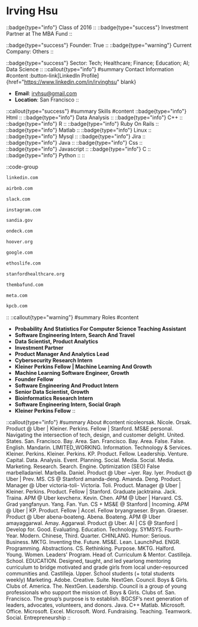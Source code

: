 # Irving Hsu
::badge{type="info"}
Class of 2016
::
::badge{type="success"}
Investment Partner at The MBA Fund
::

::badge{type="success"}
Founder: True
::
::badge{type="warning"}
Current Company: Others
::

::badge{type="success"}
Sector: Tech; Healthcare; Finance; Education; AI; Data Science
::
::callout{type="info"}
#summary
Contact Information
#content
:button-link[LinkedIn Profile]{href="https://www.linkedin.com/in/irvinghsu" blank}
- **Email**: irvhsu@gmail.com
- **Location**: San Francisco
::

::callout{type="success"}
#summary
Skills
#content
::badge{type="info"}
Html
::
::badge{type="info"}
Data Analysis
::
::badge{type="info"}
C++
::
::badge{type="info"}
R
::
::badge{type="info"}
Ruby On Rails
::
::badge{type="info"}
Matlab
::
::badge{type="info"}
Linux
::
::badge{type="info"}
Mysql
::
::badge{type="info"}
Jira
::
::badge{type="info"}
Java
::
::badge{type="info"}
Css
::
::badge{type="info"}
Javascript
::
::badge{type="info"}
C
::
::badge{type="info"}
Python
::
::

::code-group
```bash [LinkedIn]
linkedin.com
```
```bash [Airbnb]
airbnb.com
```
```bash [Slack]
slack.com
```
```bash [Instagram]
instagram.com
```
```bash [Sandia National Labs]
sandia.gov
```
```bash [OnDeck]
ondeck.com
```
```bash [Hoover Institution at Stanford University]
hoover.org
```
```bash [Google]
google.com
```
```bash [Ethos Life]
ethoslife.com
```
```bash [Stanford Hospital & Clinics]
stanfordhealthcare.org
```
```bash [The MBA Fund]
thembafund.com
```
```bash [Meta]
meta.com
```
```bash [Kleiner Perkins Caufield & Byers]
kpcb.com
```
::
::callout{type="warning"}
#summary
Roles
#content
- **Probability And Statistics For Computer Science Teaching Assistant**
- **Software Engineering Intern, Search And Travel**
- **Data Scientist, Product Analytics**
- **Investment Partner**
- **Product Manager And Analytics Lead**
- **Cybersecurity Research Intern**
- **Kleiner Perkins Fellow | Machine Learning And Growth**
- **Machine Learning Software Engineer, Growth**
- **Founder Fellow**
- **Software Engineering And Product Intern**
- **Senior Data Scientist, Growth**
- **Bioinformatics Research Intern**
- **Software Engineering Intern, Social Graph**
- **Kleiner Perkins Fellow**
::

::callout{type="info"}
#summary
About
#content
nicoleorsak. Nicole. Orsak. Product @ Uber | Kleiner. Perkins. Fellow | Stanford. MS&E personal. Navigating the intersection of tech, design, and customer delight. United. States. San. Francisco. Bay. Area. San. Francisco. Bay. Area. False. False. English. Mandarin. LIMITED_WORKING. Information. Technology & Services. Kleiner. Perkins. Kleiner. Perkins. KP. Product. Fellow. Leadership. Venture. Capital. Data. Analysis. Event. Planning. Social. Media. Social. Media. Marketing. Research. Search. Engine. Optimization (SEO) False marbelladaniel. Marbella. Daniel. Product @ Uber ~iyer. Ray. Iyer. Product @ Uber | Prev. MS. CS @ Stanford amanda-deng. Amanda. Deng. Product. Manager @ Uber victoria-toli- Victoria. Toli. Product. Manager @ Uber | Kleiner. Perkins. Product. Fellow | Stanford. Graduate jacktraina. Jack. Traina. APM @ Uber kevchenx. Kevin. Chen. APM @ Uber | Harvard. CS. Grad yangfanyun. Yang. Fan. Yun. CS + MS&E @ Stanford | Incoming. APM @ Uber | KP. Product. Fellow | Accel. Fellow bryangraeser. Bryan. Graeser. Product @ Uber abena-boateng. Abena. Boateng. APM @ Uber amayaggarwal. Amay. Aggarwal. Product @ Uber. AI | CS @ Stanford | Develop for. Good. Evaluating. Education. Technology. SYMSYS. Fourth-Year. Modern. Chinese, Third. Quarter. CHINLANG. Humor: Serious. Business. MKTG. Inventing the. Future. MS&E. Lean. LaunchPad. ENGR. Programming. Abstractions. CS. Rethinking. Purpose. MKTG. Halford. Young. Women. Leaders' Program. Head of. Curriculum & Mentor. Castilleja. School. EDUCATION. Designed, taught, and led yearlong mentoring curriculum to bridge motivated and grade girls from local under-resourced communities and. Castilleja. Upper. School students (+ total students weekly) Marketing. Adobe. Creative. Suite. NextGen. Council. Boys & Girls. Clubs of. America. The. NextGen. Leadership. Council is a group of young professionals who support the mission of. Boys & Girls. Clubs of. San. Francisco. The group’s purpose is to establish. BGCSF’s next generation of leaders, advocates, volunteers, and donors. Java. C++ Matlab. Microsoft. Office. Microsoft. Excel. Microsoft. Word. Fundraising. Teaching. Teamwork. Social. Entrepreneurship
::
